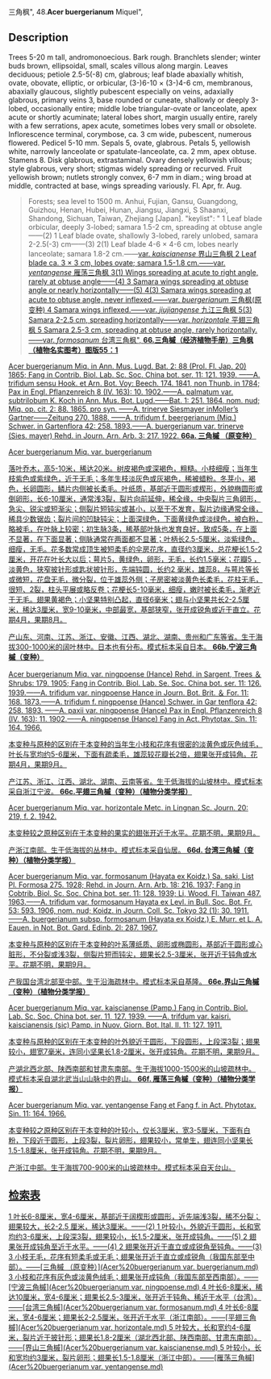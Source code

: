 三角枫",
48.**Acer buergerianum** Miquel",

## Description
Trees 5-20 m tall, andromonoecious. Bark rough. Branchlets slender; winter buds brown, ellipsoidal, small, scales villous along margin. Leaves deciduous; petiole 2.5-5(-8) cm, glabrous; leaf blade abaxially whitish, ovate, obovate, elliptic, or orbicular, (3-)6-10 × (3-)4-6 cm, membranous, abaxially glaucous, slightly pubescent especially on veins, adaxially glabrous, primary veins 3, base rounded or cuneate, shallowly or deeply 3-lobed, occasionally entire; middle lobe triangular-ovate or lanceolate, apex acute or shortly acuminate; lateral lobes short, margin usually entire, rarely with a few serrations, apex acute, sometimes lobes very small or obsolete. Inflorescence terminal, corymbose, ca. 3 cm wide, pubescent, numerous flowered. Pedicel 5-10 mm. Sepals 5, ovate, glabrous. Petals 5, yellowish white, narrowly lanceolate or spatulate-lanceolate, ca. 2 mm, apex obtuse. Stamens 8. Disk glabrous, extrastaminal. Ovary densely yellowish villous; style glabrous, very short; stigmas widely spreading or recurved. Fruit yellowish brown; nutlets strongly convex, 6-7 mm in diam.; wing broad at middle, contracted at base, wings spreading variously. Fl. Apr, fr. Aug.

> Forests; sea level to 1500 m. Anhui, Fujian, Gansu, Guangdong, Guizhou, Henan, Hubei, Hunan, Jiangsu, Jiangxi, S Shaanxi, Shandong, Sichuan, Taiwan, Zhejiang [Japan].
  "keylist": "
1 Leaf blade orbicular, deeply 3-lobed; samara 1.5-2 cm, spreading at obtuse angle——(2)
1 Leaf blade ovate, shallowly 3-lobed, rarely unlobed, samara 2-2.5(-3) cm——(3)
2(1) Leaf blade 4-6 × 4-6 cm, lobes nearly lanceolate; samara 1.8-2 cm.——<a href='/info/Acer buergerianum var. kaiscianense?t=foc'>var. *kaiscianense* 界山三角枫
2 Leaf blade ca. 3 × 3 cm, lobes ovate; samara 1.5-1.8 cm.——<a href='/info/Acer buergerianum var. yentangense?t=foc'>var. *yentangense* 雁荡三角枫
3(1) Wings spreading at acute to right angle, rarely at obtuse angle——(4)
3 Samara wings spreading at obtuse angle or nearly horizontally——(5)
4(3) Samara wings spreading at acute to obtuse angle, never inflexed.——<a href='/info/Acer buergerianum var. buergerianum?t=foc'>var. *buergerianum* 三角枫(原变种)
4 Samara wings inflexed.——<a href='/info/Acer buergerianum var. jiujiangense?t=foc'>var. *jiujiangense* 九江三角枫
5(3) Samara 2-2.5 cm, spreading horizontally——<a href='/info/Acer buergerianum var. horizontale?t=foc'>var. *horizontale* 平翅三角枫
5 Samara 2.5-3 cm, spreading at obtuse angle, rarely horizontally.——<a href='/info/Acer buergerianum var. formosanum?t=foc'>var. *formosanum* 台湾三角枫",
**66.三角槭（经济植物手册）三角枫（植物名实图考）图版55：1**

Acer buergerianum Miq. in Ann. Mus. Lugd. Bat. 2: 88 (Prol. Fl. Jap. 20) 1865; Fang in Contrib. Biol. Lab. Sc. Soc. China bot. ser. 11: 121. 1939. ——A. trifidum sensu Hook. et Arn. Bot. Voy: Beech. 174. 1841, non Thunb. in 1784; Pax in Engl. Pflanzenreich 8 (IV. 163): 10. 1902.——A. palmatum var. subtrilobum K. Koch in Ann. Mus. Bot. Lugd.——Bat. 1: 251. 1864, nom. nud; Miq. op. cit. 2: 88. 1865. pro syn. ——A. trinerve Siesmayer inMoller’s Gartner——Zeitung 270. 1888. ——A. trifidum f. beergerianum (Miq.) Schwer. in Gartenflora 42: 258. 1893.——A. buergerianum var. trinerve (Sies. mayer) Rehd. in Journ. Arn. Arb. 3: 217. 1922.
**66a. 三角槭 （原变种）**

Acer buergerianum Miq. var. buergerianum

落叶乔木，高5-10米，稀达20米。树皮褐色或深褐色，粗糙。小枝细瘦；当年生枝紫色或紫绿色，近于无毛；多年生枝淡灰色或灰褐色，稀被蜡粉。冬芽小，褐色，长卵圆形，鳞片内侧被长柔毛。叶纸质，基部近于圆形或楔形，外貌椭圆形或倒卵形，长6-10厘米，通常浅3裂，裂片向前延伸，稀全缘，中央裂片三角卵形，急尖、锐尖或短渐尖；侧裂片短钝尖或甚小，以至于不发育，裂片边缘通常全缘，稀具少数锯齿；裂片间的凹缺钝尖；上面深绿色，下面黄绿色或淡绿色，被白粉，略被毛，在叶脉上较密；初生脉3条，稀基部叶脉也发育良好，致成5条，在上面不显著，在下面显著；侧脉通常在两面都不显著；叶柄长2.5-5厘米，淡紫绿色，细瘦，无毛。花多数常成顶生被短柔毛的伞房花序，直径约3厘米，总花梗长1.5-2厘米，开花在叶长大以后；萼片5，黄绿色，卵形，无毛，长约1.5毫米；花瓣5 ，淡黄色，狭窄披针形或匙状披针形，先端钝圆，长约2 毫米，雄蕊8，与萼片等长或微短，花盘无毛，微分裂，位于雄蕊外侧；子房密被淡黄色长柔毛，花柱无毛，很短、2裂，柱头平展或略反卷；花梗长5-10毫米，细瘦，嫩时被长柔毛，渐老近于无毛。翅果黄褐色；小坚果特别凸起，直径6毫米；翅与小坚果共长2-2.5厘米，稀达3厘米，宽9-10毫米，中部最宽，基部狭窄，张开成锐角或近于直立。花期4月，果期8月。

产山东、河南、江苏、浙江、安徽、江西、湖北、湖南、贵州和广东等省。生于海拔300-1000米的阔叶林中。日本也有分布。模式标本采自日本。
**66b.宁波三角槭（变种）**

Acer buergerianum Miq. var. ningpoense (Hance) Rehd. in Sargent, Trees ＆ Shrubs: 179. 1905; Fang in Contrib. Biol. Lab. Se. Soc. China bot. ser. 11: 126. 1939.——A. trifidum var. ningpoense Hance in Journ. Bot. Brit. ＆ For. 11: 168. 1873.——A. trifidum f. ningpoense (Hance) Schwer. in Gar tenflora 42: 258. 1893. ——A. paxii var. ningpoense (Hance) Pax in Engl. Pflanzenreich 8 (IV. 163): 11. 1902.——A. ningpoense (Hance) Fang in Act. Phytotax. Sin. 11: 164. 1966.

本变种与原种的区别在于本变种的当年生小枝和花序有很密的淡黄色或灰色绒毛，叶长与宽均约5-6厘米，下面有疏柔毛，雄蕊较花瓣长2倍，翅果张开成钝角。花期4月，果期9月。

产江苏、浙江、江西、湖北、湖南、云南等省。生于低海拔的山坡林中。模式标本采自浙江宁波。
**66c.平翅三角槭（变种）（植物分类学报）**

Acer buergerianum Miq. var. horizontale Metc. in Lingnan Sc. Journ. 20: 219, f. 2. 1942.

本变种较之原种区别在于本变种的果实的翅张开近于水平。花期不明，果期9月。

产浙江南部。生于低海拔的丛林中。模式标本采自仙居。
**66d. 台湾三角槭（变种）（植物分类学报）**

Acer buergerianum Miq. var. formosanum (Hayata ex Koidz.) Sa. saki, List Pl. Formosa 275. 1928; Rehd. in Journ. Arn. Arb. 18: 216. 1937; Fang in Cobtrib. Biol. Sc. Soc. China bot. ser. 11: 128. 1939; Li, Wood. Fl. Taiwan 487. 1963.——A. trifidum var. formosanum Hayata ex Levl. in Bull. Soc. Bot. Fr. 53: 593. 1906, nom. nud; Koidz. in Journ. Coll. Sc. Tokyo 32 (1): 30. 1911.——A. buergerianum subsp. formosanum (Hayata ex Koidz.) E. Murr. et L. A. Eauen. in Not. Bot. Gard. Edinb. 2l: 287. 1967.

本变种与原种的区别在于本变种的叶系薄纸质、卵形或椭圆形，基部近于圆形或心脏形，不分裂或浅3裂，侧裂片短而钝尖，翅果长2.5-3厘米，张开近于钝角或水平。花期不明，果期9月。

产我国台湾北部至中部。生于沿海疏林中。模式标本采自基隆。
**66e.界山三角槭（变种）（植物分类学报）**

Acer buergerianum Miq. var. kaiscianense (Pamp.) Fang in Contrib. Biol. Lab. Sc. Soc. China bot. ser. 11, 127. 1939. ——A. trifdum var. kaisri. kaiscianensis (sic) Pamp. in Nuov. Giorn. Bot. Ital. II. 11: 127. 1911.

本变种与原种的区别在于本变种的叶外貌近于圆形，下段圆形，上段深3裂；翅果较小，翅宽7毫米，连同小坚果长1.8-2厘米，张开成钝角。花期不明，果期9月。

产湖北西北部、陕西南部和甘肃东南部。生于海拔1000-1500米的山坡疏林中。模式标本采自湖北武当山山脉中的界山。
**66f. 雁荡三角槭（变种）（植物分类学报）**

Acer buergerianum Miq. var. yentangense Fang et Fang f. in Act. Phytotax. Sin. 11: 164. 1966.

本变种较之原种区别在于本变种的叶较小，仅长3厘米，宽3-5厘米，下面有白粉，下段近于圆形，上段3裂，裂片卵形，翅果较小，常单生，翅连同小坚果长1.5-1.8厘米，张开成钝角。花期不明，果期9月。

产浙江中部。生于海拔700-900米的山坡疏林中。模式标本采自天台山。

## 检索表

1 叶长6-8厘米，宽4-6厘米，基部近于阔楔形或圆形，近先端浅3裂，稀不分裂；翅果较大，长2-2.5 厘米，稀达3厘米。——(2)
1 叶较小，外貌近于圆形，长和宽均约3-6厘米，上段深3裂，翅果较小，长1.5-2厘米，张开成钝角。——(5)
2 翅果张开成钝角至近于水平。——(4)
2 翅果张开近于直立或成锐角至钝角。——(3)
3 小枝无毛，花序有短柔毛或无毛；翅果张开近于直立或成锐角（我国东部至中部）。——[三角槭 （原变种）](Acer%20buergerianum var. buergerianum.md)
3 小枝和花序有灰色或淡黄色绒毛；翅果张开成钝角（我国东部至西南部）。——[宁波三角槭](Acer%20buergerianum var. ningpoense.md)
4 叶长6-8厘米，稀达10厘米，宽4-6厘米；翅果长2.5-3厘米，张开近于钝角、稀近于水平（台湾）。——[台湾三角槭](Acer%20buergerianum var. formosanum.md)
4 叶长6-8厘米，宽4-6厘米；翅果长2-2.5厘米，张开近于水平（浙江南部）。——[平翅三角槭](Acer%20buergerianum var. horizontale.md)
5 叶较大，长和宽约4-6厘米，裂片近于披针形；翅果长1.8-2厘米（湖北西北部、陕西南部、甘肃东南部）。——[界山三角槭](Acer%20buergerianum var. kaiscianense.md)
5 叶较小，长和宽均约3厘米，裂片卵形；翅果长1.5-1.8厘米（浙江中部）。——[雁荡三角槭](Acer%20buergerianum var. yentangense.md)
